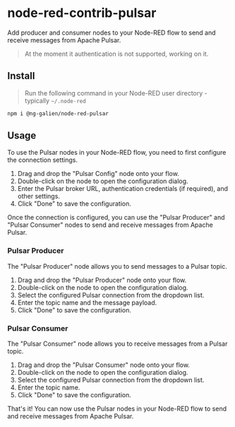 # node-red-contrib-pulsar

Add producer and consumer nodes to your Node-RED flow to send and receive messages from Apache Pulsar.

> At the moment it authentication is not supported, working on it.

## Install

> Run the following command in your Node-RED user directory - typically `~/.node-red`

```bash
npm i @ng-galien/node-red-pulsar
```

## Usage

To use the Pulsar nodes in your Node-RED flow, you need to first configure the connection settings.

1. Drag and drop the "Pulsar Config" node onto your flow.
2. Double-click on the node to open the configuration dialog.
3. Enter the Pulsar broker URL, authentication credentials (if required), and other settings.
4. Click "Done" to save the configuration.

Once the connection is configured, you can use the "Pulsar Producer" and "Pulsar Consumer" nodes to send and receive
messages from Apache Pulsar.

### Pulsar Producer

The "Pulsar Producer" node allows you to send messages to a Pulsar topic.

1. Drag and drop the "Pulsar Producer" node onto your flow.
2. Double-click on the node to open the configuration dialog.
3. Select the configured Pulsar connection from the dropdown list.
4. Enter the topic name and the message payload.
5. Click "Done" to save the configuration.

### Pulsar Consumer

The "Pulsar Consumer" node allows you to receive messages from a Pulsar topic.

1. Drag and drop the "Pulsar Consumer" node onto your flow.
2. Double-click on the node to open the configuration dialog.
3. Select the configured Pulsar connection from the dropdown list.
4. Enter the topic name.
5. Click "Done" to save the configuration.

That's it! You can now use the Pulsar nodes in your Node-RED flow to send and receive messages from Apache Pulsar.
